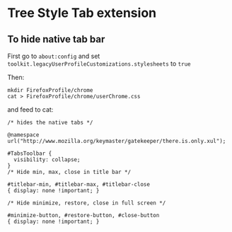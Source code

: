 # Tree Style Tab extension

## To hide native tab bar

First go to `about:config` and set `toolkit.legacyUserProfileCustomizations.stylesheets` to `true`

Then:

    mkdir FirefoxProfile/chrome
    cat > FirefoxProfile/chrome/userChrome.css

and feed to cat:

    /* hides the native tabs */

    @namespace url("http://www.mozilla.org/keymaster/gatekeeper/there.is.only.xul");

    #TabsToolbar {
      visibility: collapse;
    }
    /* Hide min, max, close in title bar */

    #titlebar-min, #titlebar-max, #titlebar-close
    { display: none !important; }

    /* Hide minimize, restore, close in full screen */

    #minimize-button, #restore-button, #close-button
    { display: none !important; }



